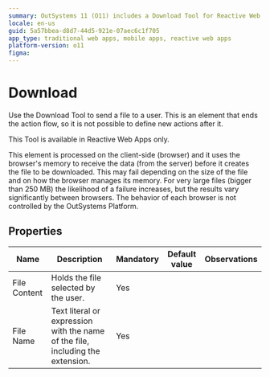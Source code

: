 ```yaml
---
summary: OutSystems 11 (O11) includes a Download Tool for Reactive Web Apps, handling client-side file downloads with potential limitations for large files.
locale: en-us
guid: 5a57bbea-d8d7-44d5-921e-07aec6c1f705
app_type: traditional web apps, mobile apps, reactive web apps
platform-version: o11
figma:
---
```


# Download

Use the Download Tool to send a file to a user. This is an element that ends the action flow, so it is not possible to define new actions after it.

This Tool is available in Reactive Web Apps only.

<div class="info" markdown="1">

This element is processed on the client-side (browser) and it uses the browser's memory to receive the data (from the server) before it creates the file to be downloaded. This may fail depending on the size of the file and on how the browser manages its memory. For very large files (bigger than 250 MB) the likelihood of a failure increases, but the results vary significantly between browsers. The behavior of each browser is not controlled by the OutSystems Platform.

</div>

## Properties

|Name|Description|Mandatory|Default value|Observations|
|--- |--- |--- |--- |--- |
|File Content|Holds the file selected by the user.|Yes|||
|File Name|Text literal or expression with the name of the file, including the extension.|Yes|||


